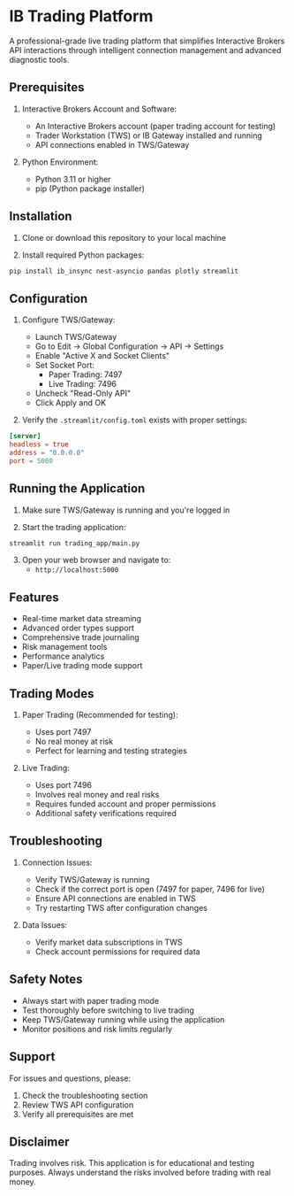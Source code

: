 # IB Trading Platform

A professional-grade live trading platform that simplifies Interactive Brokers API interactions through intelligent connection management and advanced diagnostic tools.

## Prerequisites

1. Interactive Brokers Account and Software:
   - An Interactive Brokers account (paper trading account for testing)
   - Trader Workstation (TWS) or IB Gateway installed and running
   - API connections enabled in TWS/Gateway

2. Python Environment:
   - Python 3.11 or higher
   - pip (Python package installer)

## Installation

1. Clone or download this repository to your local machine

2. Install required Python packages:
```bash
pip install ib_insync nest-asyncio pandas plotly streamlit
```

## Configuration

1. Configure TWS/Gateway:
   - Launch TWS/Gateway
   - Go to Edit → Global Configuration → API → Settings
   - Enable "Active X and Socket Clients"
   - Set Socket Port:
     * Paper Trading: 7497
     * Live Trading: 7496
   - Uncheck "Read-Only API"
   - Click Apply and OK

2. Verify the `.streamlit/config.toml` exists with proper settings:
```toml
[server]
headless = true
address = "0.0.0.0"
port = 5000
```

## Running the Application

1. Make sure TWS/Gateway is running and you're logged in

2. Start the trading application:
```bash
streamlit run trading_app/main.py
```

3. Open your web browser and navigate to:
   - `http://localhost:5000`

## Features

- Real-time market data streaming
- Advanced order types support
- Comprehensive trade journaling
- Risk management tools
- Performance analytics
- Paper/Live trading mode support

## Trading Modes

1. Paper Trading (Recommended for testing):
   - Uses port 7497
   - No real money at risk
   - Perfect for learning and testing strategies

2. Live Trading:
   - Uses port 7496
   - Involves real money and real risks
   - Requires funded account and proper permissions
   - Additional safety verifications required

## Troubleshooting

1. Connection Issues:
   - Verify TWS/Gateway is running
   - Check if the correct port is open (7497 for paper, 7496 for live)
   - Ensure API connections are enabled in TWS
   - Try restarting TWS after configuration changes

2. Data Issues:
   - Verify market data subscriptions in TWS
   - Check account permissions for required data

## Safety Notes

- Always start with paper trading mode
- Test thoroughly before switching to live trading
- Keep TWS/Gateway running while using the application
- Monitor positions and risk limits regularly

## Support

For issues and questions, please:
1. Check the troubleshooting section
2. Review TWS API configuration
3. Verify all prerequisites are met

## Disclaimer

Trading involves risk. This application is for educational and testing purposes. Always understand the risks involved before trading with real money.

